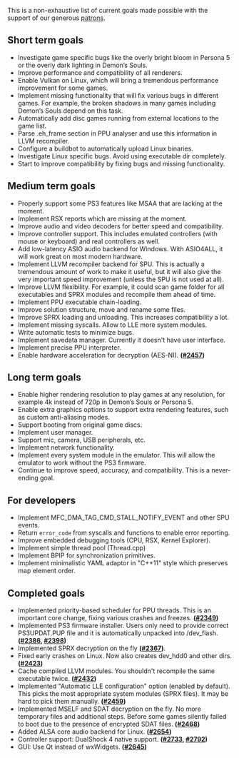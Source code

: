 This is a non-exhaustive list of current goals made possible with the support of our generous [patrons](https://www.patreon.com/Nekotekina).

## Short term goals

* Investigate game specific bugs like the overly bright bloom in Persona 5 or the overly dark lighting in Demon’s Souls.
* Improve performance and compatibility of all renderers.
* Enable Vulkan on Linux, which will bring a tremendous performance improvement for some games.
* Implement missing functionality that will fix various bugs in different games. For example, the broken shadows in many games including Demon’s Souls depend on this task.
* Automatically add disc games running from external locations to the game list.
* Parse .eh_frame section in PPU analyser and use this information in LLVM recompiler.
* Configure a buildbot to automatically upload Linux binaries.
* Investigate Linux specific bugs. Avoid using executable dir completely.
* Start to improve compatibility by fixing bugs and missing functionality.

## Medium term goals
* Properly support some PS3 features like MSAA that are lacking at the moment.
* Implement RSX reports which are missing at the moment.
* Improve audio and video decoders for better speed and compatibility.
* Improve controller support. This includes emulated controllers (with mouse or keyboard) and real controllers as well.
* Add low-latency ASIO audio backend for Windows. With ASIO4ALL, it will work great on most modern hardware.
* Implement LLVM recompiler backend for SPU. This is actually a tremendous amount of work to make it useful, but it will also give the very important speed improvement (unless the SPU is not used at all).
* Improve LLVM flexibility. For example, it could scan game folder for all executables and SPRX modules and recompile them ahead of time.
* Implement PPU executable chain-loading.
* Improve solution structure, move and rename some files.
* Improve SPRX loading and unloading. This increases compatibility a lot.
* Implement missing syscalls. Allow to LLE more system modules.
* Write automatic tests to minimize bugs.
* Implement savedata manager. Currently it doesn't have user interface.
* Implement precise PPU interpreter.
* Enable hardware acceleration for decryption (AES-NI). **([#2457](https://github.com/RPCS3/rpcs3/pull/2457))**

## Long term goals
* Enable higher rendering resolution to play games at any resolution, for example 4k instead of 720p in Demon’s Souls or Persona 5.
* Enable extra graphics options to support extra rendering features, such as custom anti-aliasing modes.
* Support booting from original game discs.
* Implement user manager.
* Support mic, camera, USB peripherals, etc.
* Implement network functionality.
* Implement every system module in the emulator. This will allow the emulator to work without the PS3 firmware.
* Continue to improve speed, accuracy, and compatibility. This is a never-ending goal.

## For developers
* Implement MFC_DMA_TAG_CMD_STALL_NOTIFY_EVENT and other SPU events.
* Return `error_code` from syscalls and functions to enable error reporting.
* Improve embedded debugging tools (CPU, RSX, Kernel Explorer).
* Implement simple thread pool (Thread.cpp)
* Implement BPIP for synchronization primitives.
* Implement minimalistic YAML adaptor in "C++11" style which preserves map element order.


## Completed goals
* Implemented priority-based scheduler for PPU threads. This is an important core change, fixing various crashes and freezes. **([#2349](https://github.com/RPCS3/rpcs3/pull/2349))**
* Implemented PS3 firmware installer. Users only need to provide correct PS3UPDAT.PUP file and it is automatically unpacked into /dev_flash. **([#2386](https://github.com/RPCS3/rpcs3/pull/2386), [#2398](https://github.com/RPCS3/rpcs3/pull/2398))**
* Implemented SPRX decryption on the fly **([#2367](https://github.com/RPCS3/rpcs3/pull/2367))**.
* Fixed early crashes on Linux. Now also creates dev_hdd0 and other dirs. **([#2423](https://github.com/RPCS3/rpcs3/pull/2423))**
* Cache compiled LLVM modules. You shouldn't recompile the same executable twice. **([#2432](https://github.com/RPCS3/rpcs3/pull/2432))**
* Implemented "Automatic LLE configuration" option (enabled by default). This picks the most appropriate system modules (SPRX files). It may be hard to pick them manually. **([#2459](https://github.com/RPCS3/rpcs3/pull/2459))**
* Implemented MSELF and SDAT decryption on the fly. No more temporary files and additional steps. Before some games silently failed to boot due to the presence of encrypted SDAT files. **([#2468](https://github.com/RPCS3/rpcs3/pull/2468))**
* Added ALSA core audio backend for Linux. **([#2654](https://github.com/RPCS3/rpcs3/pull/2654))**
* Controller support: DualShock 4 native support. **([#2733](https://github.com/RPCS3/rpcs3/pull/2733), [#2792](https://github.com/RPCS3/rpcs3/pull/2792))**
* GUI: Use Qt instead of wxWidgets. **([#2645](https://github.com/RPCS3/rpcs3/pull/2645))**
